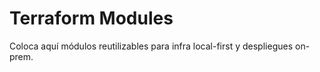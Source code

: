 # Terraform Modules

Coloca aquí módulos reutilizables para infra local-first y despliegues on-prem.

